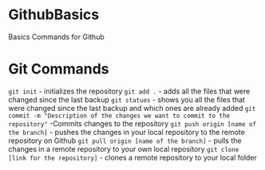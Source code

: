 # GithubBasics
Basics Commands for Github

# Git Commands

`git init` - initializes the repository
`git add .` - adds all the files that were changed since the last backup
`git statues` - shows you all the files that were changed since the last backup and which ones are already added
`git commit -m "Description of the changes we want to commit to the repository"` -Commits changes to the repository
`git push origin [name of the branch]` - pushes the changes in your local repository to the remote repository on Github
`git pull origin [name of the branch]` - pulls the changes in a remote repository to your own local repository
`git clone [link for the repository]` - clones a remote repository to your local folder

